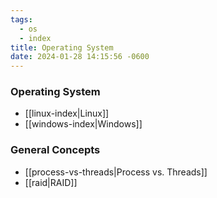 ```yaml
---
tags:
  - os
  - index
title: Operating System
date: 2024-01-28 14:15:56 -0600
---
```


### Operating System
* [[linux-index|Linux]]
* [[windows-index|Windows]]

### General Concepts
- [[process-vs-threads|Process vs. Threads]]
- [[raid|RAID]]

